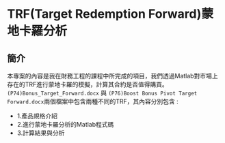 # TRF(Target Redemption Forward)蒙地卡羅分析

## 簡介
本專案的內容是我在財務工程的課程中所完成的項目，我們透過Matlab對市場上存在的TRF進行蒙地卡羅的模擬，計算其合約是否值得購買。    
`(P74)Bonus_Target_Forward.docx` 與 `(P76)Boost Bonus Pivot Target Forward.docx`兩個檔案中包含兩種不同的TRF，其內容分別包含 :
  * 1.產品規格介紹  
  * 2.進行蒙地卡羅分析的Matlab程式碼  
  * 3.計算結果與分析  
